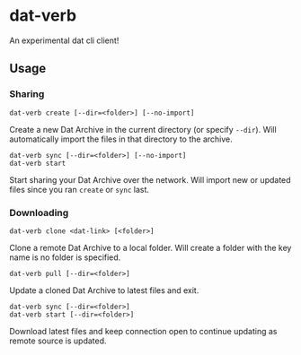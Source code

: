 # dat-verb

An experimental dat cli client!

## Usage

### Sharing

```
dat-verb create [--dir=<folder>] [--no-import]
```

Create a new Dat Archive in the current directory (or specify `--dir`). Will automatically import the files in that directory to the archive.

```
dat-verb sync [--dir=<folder>] [--no-import]
dat-verb start
```

Start sharing your Dat Archive over the network. Will import new or updated files since you ran `create` or `sync` last. 

### Downloading

```
dat-verb clone <dat-link> [<folder>]
```

Clone a remote Dat Archive to a local folder. Will create a folder with the key name is no folder is specified.


```
dat-verb pull [--dir=<folder>]
```

Update a cloned Dat Archive to latest files and exit.

```
dat-verb sync [--dir=<folder>]
dat-verb start [--dir=<folder>]
```

Download latest files and keep connection open to continue updating as remote source is updated.
